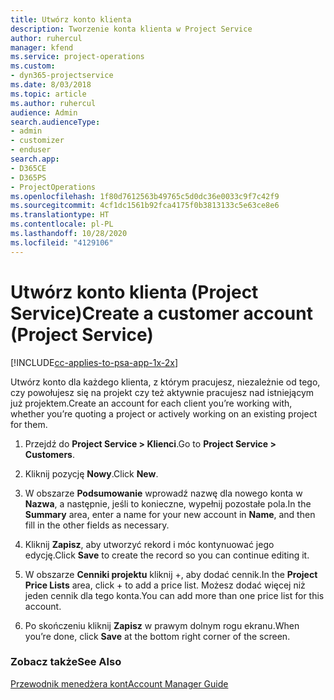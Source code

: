 ```yaml
---
title: Utwórz konto klienta
description: Tworzenie konta klienta w Project Service
author: ruhercul
manager: kfend
ms.service: project-operations
ms.custom:
- dyn365-projectservice
ms.date: 8/03/2018
ms.topic: article
ms.author: ruhercul
audience: Admin
search.audienceType:
- admin
- customizer
- enduser
search.app:
- D365CE
- D365PS
- ProjectOperations
ms.openlocfilehash: 1f80d7612563b49765c5d0dc36e0033c9f7c42f9
ms.sourcegitcommit: 4cf1dc1561b92fca4175f0b3813133c5e63ce8e6
ms.translationtype: HT
ms.contentlocale: pl-PL
ms.lasthandoff: 10/28/2020
ms.locfileid: "4129106"
---
```

# <a name="create-a-customer-account-project-service"></a><span data-ttu-id="98314-103">Utwórz konto klienta (Project Service)</span><span class="sxs-lookup"><span data-stu-id="98314-103">Create a customer account (Project Service)</span></span>

[!INCLUDE[cc-applies-to-psa-app-1x-2x](../includes/cc-applies-to-psa-app-1x-2x.md)]

<span data-ttu-id="98314-104">Utwórz konto dla każdego klienta, z którym pracujesz, niezależnie od tego, czy powołujesz się na projekt czy też aktywnie pracujesz nad istniejącym już projektem.</span><span class="sxs-lookup"><span data-stu-id="98314-104">Create an account for each client you’re working with, whether you’re quoting a project or actively working on an existing project for them.</span></span>  
  
1.  <span data-ttu-id="98314-105">Przejdź do **Project Service > Klienci**.</span><span class="sxs-lookup"><span data-stu-id="98314-105">Go to **Project Service > Customers**.</span></span>  
  
2.  <span data-ttu-id="98314-106">Kliknij pozycję **Nowy**.</span><span class="sxs-lookup"><span data-stu-id="98314-106">Click **New**.</span></span>  
  
3.  <span data-ttu-id="98314-107">W obszarze **Podsumowanie** wprowadź nazwę dla nowego konta w **Nazwa**, a następnie, jeśli to konieczne, wypełnij pozostałe pola.</span><span class="sxs-lookup"><span data-stu-id="98314-107">In the **Summary** area, enter a name for your new account in **Name**, and then fill in the other fields as necessary.</span></span>  
  
4.  <span data-ttu-id="98314-108">Kliknij **Zapisz**, aby utworzyć rekord i móc kontynuować jego edycję.</span><span class="sxs-lookup"><span data-stu-id="98314-108">Click **Save** to create the record so you can continue editing it.</span></span>  
  
5.  <span data-ttu-id="98314-109">W obszarze **Cenniki projektu** kliknij +, aby dodać cennik.</span><span class="sxs-lookup"><span data-stu-id="98314-109">In the **Project Price Lists** area, click + to add a price list.</span></span> <span data-ttu-id="98314-110">Możesz dodać więcej niż jeden cennik dla tego konta.</span><span class="sxs-lookup"><span data-stu-id="98314-110">You can add more than one price list for this account.</span></span>  
  
6.  <span data-ttu-id="98314-111">Po skończeniu kliknij **Zapisz** w prawym dolnym rogu ekranu.</span><span class="sxs-lookup"><span data-stu-id="98314-111">When you’re done, click **Save** at the bottom right corner of the screen.</span></span>  
  
### <a name="see-also"></a><span data-ttu-id="98314-112">Zobacz także</span><span class="sxs-lookup"><span data-stu-id="98314-112">See Also</span></span>  
 [<span data-ttu-id="98314-113">Przewodnik menedżera kont</span><span class="sxs-lookup"><span data-stu-id="98314-113">Account Manager Guide</span></span>](../psa/account-manager-guide.md)
